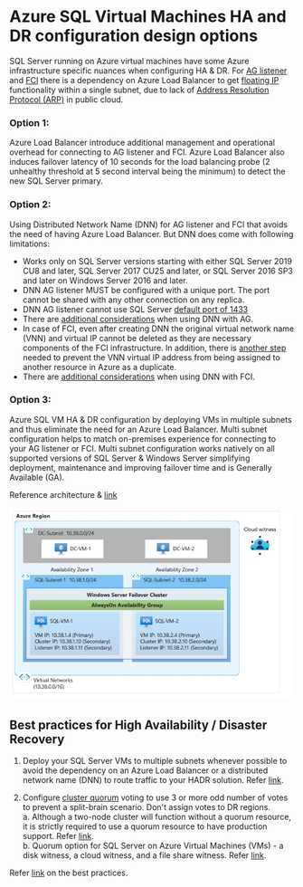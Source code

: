 # Azure SQL Virtual Machines HA and DR configuration design options

SQL Server running on Azure virtual machines have some Azure infrastructure specific nuances when configuring HA & DR. For [AG listener](https://docs.microsoft.com/en-us/azure/azure-sql/virtual-machines/windows/availability-group-vnn-azure-load-balancer-configure?tabs=ilb) and [FCI](https://docs.microsoft.com/en-us/azure/azure-sql/virtual-machines/windows/failover-cluster-instance-vnn-azure-load-balancer-configure?tabs=ilb) there is a dependency on Azure Load Balancer to get [floating IP](https://docs.microsoft.com/en-us/azure/azure-sql/virtual-machines/windows/failover-cluster-instance-vnn-azure-load-balancer-configure?tabs=ilb) functionality within a single subnet, due to lack of [Address Resolution Protocol (ARP)](https://en.wikipedia.org/wiki/Address_Resolution_Protocol) in public cloud. 

### Option 1: 

Azure Load Balancer introduce additional management and operational overhead for connecting to AG listener and FCI. Azure Load Balancer also induces failover latency of 10 seconds for the load balancing probe (2 unhealthy threshold at 5 second interval being the minimum) to detect the new SQL Server primary. 

### Option 2: 

Using Distributed Network Name (DNN) for AG listener and FCI that avoids the need of having Azure Load Balancer. But DNN does come with following limitations:

* Works only on SQL Server versions starting with either SQL Server 2019 CU8 and later, SQL Server 2017 CU25 and later, or SQL Server 2016 SP3 and later on Windows Server 2016 and later.
* DNN AG listener MUST be configured with a unique port. The port cannot be shared with any other connection on any replica.
* DNN AG listener cannot use SQL Server [default port of 1433](https://docs.microsoft.com/en-us/azure/azure-sql/virtual-machines/windows/availability-group-distributed-network-name-dnn-listener-configure#port-considerations)
* There are [additional considerations](https://docs.microsoft.com/en-us/azure/azure-sql/virtual-machines/windows/availability-group-dnn-interoperability) when using DNN with AG.
* In case of FCI, even after creating DNN the original virtual network name (VNN) and virtual IP cannot be deleted as they are necessary components of the FCI infrastructure. In addition, there is [another step](https://docs.microsoft.com/en-us/azure/azure-sql/virtual-machines/windows/failover-cluster-instance-distributed-network-name-dnn-configure#avoid-ip-conflict) needed to prevent the VNN virtual IP address from being assigned to another resource in Azure as a duplicate.
* There are [additional considerations](https://docs.microsoft.com/en-us/azure/azure-sql/virtual-machines/windows/failover-cluster-instance-dnn-interoperability) when using DNN with FCI.

### Option 3: 

Azure SQL VM HA & DR configuration by deploying VMs in multiple subnets and thus eliminate the need for an Azure Load Balancer. Multi subnet configuration helps to match on-premises experience for connecting to your AG listener or FCI. Multi subnet configuration works natively on all supported versions of SQL Server & Windows Server simplifying deployment, maintenance and improving failover time and is Generally Available (GA). 

Reference architecture & [link](https://techcommunity.microsoft.com/t5/azure-sql-blog/simplify-azure-sql-virtual-machines-ha-and-dr-configuration-by/ba-p/2882897)

![alt txt](/images/sqlserver-hadr.png)

## Best practices for High Availability / Disaster Recovery 

1. Deploy your SQL Server VMs to multiple subnets whenever possible to avoid the dependency on an Azure Load Balancer or a distributed network name (DNN) to route traffic to your HADR solution. Refer [link](https://techcommunity.microsoft.com/t5/azure-sql-blog/simplify-azure-sql-virtual-machines-ha-and-dr-configuration-by/ba-p/2882897).

2. Configure [cluster quorum](https://learn.microsoft.com/en-us/azure/azure-sql/virtual-machines/windows/hadr-cluster-best-practices?view=azuresql&tabs=windows2012#quorum-voting) voting to use 3 or more odd number of votes to prevent a split-brain scenario. Don't assign votes to DR regions.  
    a. Although a two-node cluster will function without a quorum resource, it is strictly required to use a quorum resource to have production support. Refer [link](https://learn.microsoft.com/en-us/azure/azure-sql/virtual-machines/windows/hadr-windows-server-failover-cluster-overview?view=azuresql#quorum).  
    b. Quorum option for SQL Server on Azure Virtual Machines (VMs) - a disk witness, a cloud witness, and a file share witness. Refer [link](https://learn.microsoft.com/en-us/azure/azure-sql/virtual-machines/windows/hadr-cluster-quorum-configure-how-to?view=azuresql&tabs=powershell).

Refer [link](https://learn.microsoft.com/en-us/azure/azure-sql/virtual-machines/windows/hadr-cluster-best-practices?view=azuresql&tabs=windows2012#checklist) on the best practices.